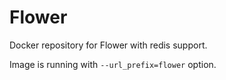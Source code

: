 # Flower
Docker repository for Flower with redis support.

Image is running with `--url_prefix=flower` option.
